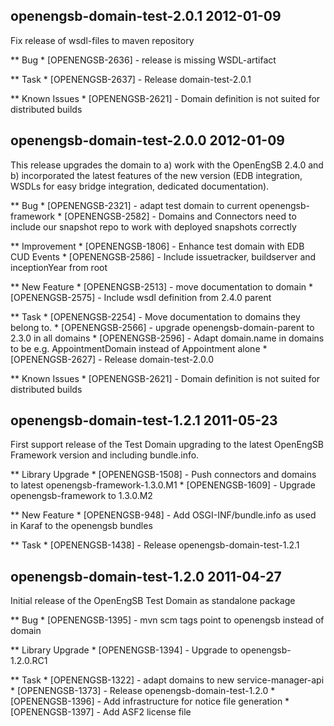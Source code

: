 openengsb-domain-test-2.0.1 2012-01-09
---------------------------------------------------------------------

Fix release of wsdl-files to maven repository

** Bug
    * [OPENENGSB-2636] - release is missing WSDL-artifact

** Task
    * [OPENENGSB-2637] - Release domain-test-2.0.1

** Known Issues
    * [OPENENGSB-2621] - Domain definition is not suited for distributed builds


openengsb-domain-test-2.0.0 2012-01-09
---------------------------------------------------------------------

This release upgrades the domain to a) work with the OpenEngSB 2.4.0 and b) incorporated the
latest features of the new version (EDB integration, WSDLs for easy bridge integration, dedicated documentation).

** Bug
    * [OPENENGSB-2321] - adapt test domain to current openengsb-framework
    * [OPENENGSB-2582] - Domains and Connectors need to include our snapshot repo to work with deployed snapshots correctly

** Improvement
    * [OPENENGSB-1806] - Enhance test domain with EDB CUD Events
    * [OPENENGSB-2586] - Include issuetracker, buildserver and inceptionYear from root

** New Feature
    * [OPENENGSB-2513] - move documentation to domain
    * [OPENENGSB-2575] - Include wsdl definition from 2.4.0 parent

** Task
    * [OPENENGSB-2254] - Move documentation to domains they belong to.
    * [OPENENGSB-2566] - upgrade openengsb-domain-parent to 2.3.0 in all domains
    * [OPENENGSB-2596] - Adapt domain.name in domains to be e.g. AppointmentDomain instead of Appointment alone
    * [OPENENGSB-2627] - Release domain-test-2.0.0

** Known Issues
    * [OPENENGSB-2621] - Domain definition is not suited for distributed builds


openengsb-domain-test-1.2.1 2011-05-23
---------------------------------------------------------------------

First support release of the Test Domain upgrading to the latest OpenEngSB Framework version and including bundle.info.

** Library Upgrade
    * [OPENENGSB-1508] - Push connectors and domains to latest openengsb-framework-1.3.0.M1
    * [OPENENGSB-1609] - Upgrade openengsb-framework to 1.3.0.M2

** New Feature
    * [OPENENGSB-948] - Add OSGI-INF/bundle.info as used in Karaf to the openengsb bundles

** Task
    * [OPENENGSB-1438] - Release openengsb-domain-test-1.2.1


openengsb-domain-test-1.2.0 2011-04-27
---------------------------------------------------------------------

Initial release of the OpenEngSB Test Domain as standalone package

** Bug
    * [OPENENGSB-1395] - mvn scm tags point to openengsb instead of domain

** Library Upgrade
    * [OPENENGSB-1394] - Upgrade to openengsb-1.2.0.RC1

** Task
    * [OPENENGSB-1322] - adapt domains to new service-manager-api
    * [OPENENGSB-1373] - Release openengsb-domain-test-1.2.0
    * [OPENENGSB-1396] - Add infrastructure for notice file generation
    * [OPENENGSB-1397] - Add ASF2 license file

